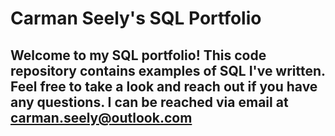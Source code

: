 # Carman Seely's SQL Portfolio

## Welcome to my SQL portfolio! This code repository contains examples of SQL I've written. Feel free to take a look and reach out if you have any questions. I can be reached via email at carman.seely@outlook.com
